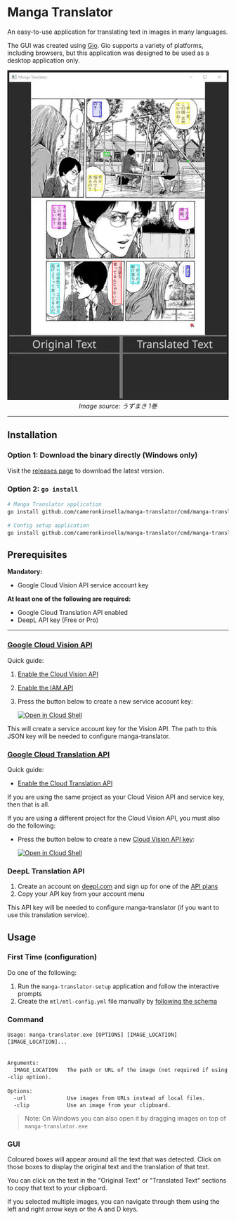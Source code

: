 # Manga Translator

An easy-to-use application for translating text in images in many languages.

The GUI was created using [Gio](https://gioui.org/). Gio supports a variety of platforms, including browsers, but this
application was designed to be used as a desktop application only.
<p align="center">
   <img src="./images/example-translation.gif"  alt="Example Translation"/>
   <br/>
   <cite>Image source: うずまき 1巻</cite>
</p>

---

## Installation

### Option 1: Download the binary directly (Windows only)

Visit the [releases page](https://github.com/cameronkinsella/manga-translator/releases/latest/)
to download the latest version.

### Option 2: `go install`

```sh
# Manga Translator application
go install github.com/cameronkinsella/manga-translator/cmd/manga-translator@latest
```

```sh
# Config setup application
go install github.com/cameronkinsella/manga-translator/cmd/manga-translator-setup@latest
```

## Prerequisites

**Mandatory:**

- Google Cloud Vision API service account key

**At least one of the following are required:**

- Google Cloud Translation API enabled
- DeepL API key (Free or Pro)

---

### [Google Cloud Vision API](https://cloud.google.com/vision/docs/before-you-begin)

Quick guide:

1. [Enable the Cloud Vision API](https://console.cloud.google.com/flows/enableapi?apiid=vision.googleapis.com)
2. [Enable the IAM API](https://console.cloud.google.com/flows/enableapi?apiid=iam.googleapis.com)
3. Press the button below to create a new service account key:

   [![Open in Cloud Shell][shell_img]][sa_key]

This will create a service account key for the Vision API. The path to this JSON key will be needed to configure
manga-translator.

### [Google Cloud Translation API](https://cloud.google.com/translate/docs/setup)

Quick guide:

- [Enable the Cloud Translation API](https://console.cloud.google.com/flows/enableapi?apiid=translate.googleapis.com)

If you are using the same project as your Cloud Vision API and service key, then that is all.

If you are using a different project for the Cloud Vision API, you must also do the following:

- Press the button below to create a
  new [Cloud Vision API key](https://cloud.google.com/docs/authentication/api-keys?hl=en#creating_an_api_key):

  [![Open in Cloud Shell][shell_img]][api_key]

### DeepL Translation API

1. Create an account on [deepl.com](https://deepl.com) and sign up for one of the
   [API plans](https://www.deepl.com/pro#developer)
2. Copy your API key from your account menu

This API key will be needed to configure manga-translator (if you want to use this translation service).

## Usage

### First Time (configuration)

Do one of the following:

1. Run the `manga-translator-setup` application and follow the interactive prompts
2. Create the `mtl/mtl-config.yml` file manually by [following the schema](./pkg/config/mtl-config.schema.yml)

### Command

```
Usage: manga-translator.exe [OPTIONS] [IMAGE_LOCATION] [IMAGE_LOCATION]...


Arguments:
  IMAGE_LOCATION   The path or URL of the image (not required if using -clip option).

Options:
  -url             Use images from URLs instead of local files.
  -clip            Use an image from your clipboard.
```

> Note: On Windows you can also open it by dragging images on top of `manga-translator.exe`

### GUI

Coloured boxes will appear around all the text that was detected. Click on those boxes to display the original text and
the translation of that text.

You can click on the text in the "Original Text" or "Translated Text" sections to copy that text to your clipboard.

If you selected multiple images, you can navigate through them using the left and right arrow keys or the A and D keys.

[shell_img]: https://gstatic.com/cloudssh/images/open-btn.png

[sa_key]: https://console.cloud.google.com/cloudshell/open?git_repo=https://github.com/cameronkinsella/manga-translator&open_in_editor=scripts/cloudshell/create-service-account-key.md

[api_key]: https://console.cloud.google.com/cloudshell/open?git_repo=https://github.com/cameronkinsella/manga-translator&open_in_editor=scripts/cloudshell/create-translation-api-key.md
